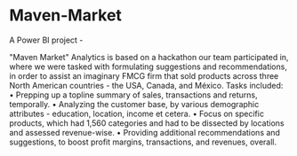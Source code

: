 # Maven-Market
A Power BI project - 

"Maven Market" Analytics is based on a hackathon our team participated in, where we were tasked with formulating suggestions and recommendations, in order to assist an imaginary FMCG firm that sold products across three North American countries - the USA, Canada, and México.
Tasks included:
• Prepping up a topline summary of sales, transactions and returns, temporally.
• Analyzing the customer base, by various demographic attributes - education, location, income et cetera.
• Focus on specific products, which had 1,560 categories and had to be dissected by locations and assessed revenue-wise.
• Providing additional recommendations and suggestions, to boost profit margins, transactions, and revenues, overall.
